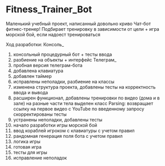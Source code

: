 # Fitness_Trainer_Bot
Маленький учебный проект, написанный довольно криво
Чат-бот фитнес-тренер! Подбирает тренировку в зависимости от цели
+
игра морской бой, если надоест тренироваться

Ход разработки: 
Консоль_
1) консольный процедурный бот + тесты ввода
2) разбиение на объекты + интерфейс
Телеграм_
3) пробная версия телеграм-бота
4) добавлена клавиатура
5) добавлен таймер
6) исправлены неполадки, разбиение на классы
7) изменена структура проекта, добавлены тесты на корректность ввода и вывода
8) расширен функционал, добавлены тренировки по видео (дома и в зале)
   на разные части тела
   выделен класс Parsing: возвращает ссылку на первое видео с YouTube по введенному запросу
   скорректированы тесты
9) устранены неполадки, добавлены тесты
10) начало разработки игры морской бой
11) ввод кораблей игроком с клавиатуры с учетом правил
12) рандомная генерация поля бота с учетом правил
13) логика игры
14) готовая игра
15) тесты для игры
16) исправление неполадок
